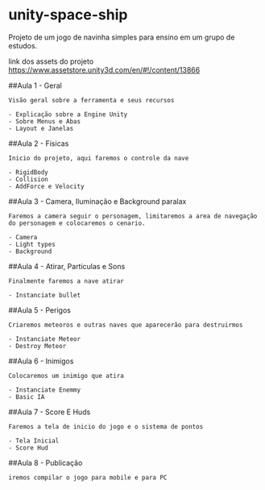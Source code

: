 # unity-space-ship

Projeto de um jogo de navinha simples para ensino em um grupo de estudos.

link dos assets do projeto
https://www.assetstore.unity3d.com/en/#!/content/13866


##Aula 1 - Geral

	Visão geral sobre a ferramenta e seus recursos

	- Explicação sobre a Engine Unity
	- Sobre Menus e Abas
	- Layout e Janelas

##Aula 2 - Fisicas

	Inicio do projeto, aqui faremos o controle da nave

	- RigidBody
	- Collision
	- AddForce e Velocity

##Aula 3 - Camera, Iluminação e Background paralax
	
	Faremos a camera seguir o personagem, limitaremos a area de navegação do personagem e colocaremos o cenario.

	- Camera
	- Light types
	- Background

##Aula 4 - Atirar, Particulas e Sons

	Finalmente faremos a nave atirar

	- Instanciate bullet

##Aula 5 - Perigos

	Criaremos meteoros e outras naves que aparecerão para destruirmos

	- Instanciate Meteor
	- Destroy Meteor

##Aula 6 - Inimigos

	Colocaremos um inimigo que atira

	- Instanciate Enemmy
	- Basic IA

##Aula 7 - Score E Huds

	Faremos a tela de inicio do jogo e o sistema de pontos

	- Tela Inicial
	- Score Hud

##Aula 8 - Publicação

	iremos compilar o jogo para mobile e para PC

	
